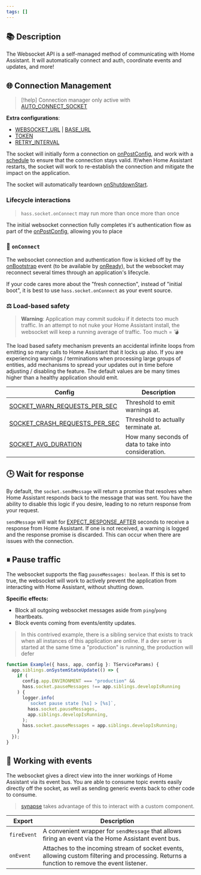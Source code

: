 ```yaml
---
tags: []
---
```

## 📚 Description

The Websocket API is a self-managed method of communicating with Home Assistant. It will automatically connect and auth, coordinate events and updates, and more!

## 🌐 Connection Management

> [!help]
> Connection manager only active with [AUTO_CONNECT_SOCKET](/home-automation/hass/config/AUTO_CONNECT_SOCKET)

**Extra configurations**:
- [WEBSOCKET_URL](/home-automation/hass/config/WEBSOCKET_URL) | [BASE_URL](/home-automation/hass/config/BASE_URL)
- [TOKEN](/home-automation/hass/config/TOKEN)
- [RETRY_INTERVAL](/home-automation/hass/config/RETRY_INTERVAL)

The socket will initially form a connection on [onPostConfig](/core/lifecycle/onPostConfig), and work with a [schedule](/core/scheduler) to ensure that the connection stays valid. If/when Home Assistant restarts, the socket will work to re-establish the connection and mitigate the impact on the application.

The socket will automatically teardown [onShutdownStart](/core/lifecycle/onShutdownStart).

### Lifecycle interactions

>
> `hass.socket.onConnect` may run more than once more than once

The initial websocket connection fully completes it's authentication flow as part of the [onPostConfig](/core/lifecycle/onPostConfig), allowing you to place

### 🔄 `onConnect`

The websocket connection and authentication flow is kicked off by the [onBootstrap](/core/lifecycle/onBootstrap) event (to be available by [onReady](/core/lifecycle/onReady)), but the websocket may reconnect several times through an application's lifecycle.

If your code cares more about the "fresh connection", instead of "initial boot", it is best to use `hass.socket.onConnect` as your event source.

### ⚖️ Load-based safety

> **Warning**:
> Application may commit sudoku if it detects too much traffic.
> In an attempt to not nuke your Home Assistant install, the websocket will keep a running average of traffic. Too much = 💣

The load based safety mechanism prevents an accidental infinite loops from emitting so many calls to Home Assistant that it locks up also. If you are experiencing warnings / terminations when processing large groups of entities, add mechanisms to spread your updates out in time before adjusting / disabling the feature. The default values are be many times higher than a healthy application should emit.

| Config                            | Description                                          |
| --------------------------------- | ---------------------------------------------------- |
| [SOCKET_WARN_REQUESTS_PER_SEC](/home-automation/hass/config/SOCKET_WARN_REQUESTS_PER_SEC)  | Threshold to emit warnings at.                       |
| [SOCKET_CRASH_REQUESTS_PER_SEC](/home-automation/hass/config/SOCKET_CRASH_REQUESTS_PER_SEC) | Threshold to actually terminate at.                  |
| [SOCKET_AVG_DURATION](/home-automation/hass/config/SOCKET_AVG_DURATION)           | How many seconds of data to take into consideration. |

## 🕒 Wait for response

By default, the `socket.sendMessage` will return a promise that resolves when Home Assistant responds back to the message that was sent. You have the ability to disable this logic if you desire, leading to no return response from your request.

`sendMessage` will wait for [EXPECT_RESPONSE_AFTER](/home-automation/hass/config/EXPECT_RESPONSE_AFTER) seconds to receive a response from Home Assistant. If one is not received, a warning is logged and the response promise is discarded. This can occur when there are issues with the connection.

## ⏸ Pause traffic


The websocket supports the flag `pauseMessages: boolean`. If this is set to true, the websocket will work to actively prevent the application from interacting with Home Assistant, without shutting down.

**Specific effects:**
- Block all outgoing websocket messages aside from `ping`/`pong` heartbeats.
- Block events coming from events/entity updates.

> In this contrived example, there is a sibling service that exists to track when all instances of this application are online. If a dev server is started at the same time a "production" is running, the production will defer

```typescript
function Example({ hass, app, config }: TServiceParams) {
  app.siblings.onSystemStateUpdate(() => {
    if (
      config.app.ENVIRONMENT === "production" &&
      hass.socket.pauseMessages !== app.siblings.developIsRunning
    ) {
      logger.info(
        `socket pause state [%s] > [%s]`,
        hass.socket.pauseMessages,
        app.siblings.developIsRunning,
      );
      hass.socket.pauseMessages = app.siblings.developIsRunning;
    }
  });
}
```

## 📡 Working with events

The websocket gives a direct view into the inner workings of Home Assistant via its event bus. You are able to consume topic events easily directly off the socket, as well as sending generic events back to other code to consume.

> [synapse](/home-automation/synapse) takes advantage of this to interact with a custom component.

| Export      | Description                                                                                                                                  |
| ----------- | -------------------------------------------------------------------------------------------------------------------------------------------- |
| `fireEvent` | A convenient wrapper for `sendMessage` that allows firing an event via the Home Assistant event bus.                                         |
| `onEvent`   | Attaches to the incoming stream of socket events, allowing custom filtering and processing. Returns a function to remove the event listener. |

